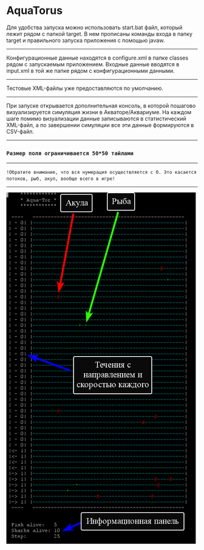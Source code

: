 # AquaTorus

Для удобства запуска можно использовать start.bat файл, который лежит рядом с папкой target. 
В нем прописаны команды входа в папку target и правильного запуска приложения с помощью javaw. 
***
Конфигурационные данные находятся в configure.xml в папке classes рядом с запускаемым приложением. 
Входные данные вводятся в input.xml в той же папке рядом с конфигурационными данными.
***
Тестовые XML-файлы уже предоставляются по умолчанию.
***
При запуске открывается дополнительная консоль, в которой пошагово визуализируется симуляция жизни в Акваторе/Аквариуме.
На каждом шаге помимо визуализации данные записываются в статистический XML-файл, а по завершении симуляции все эти данные
формируются в CSV-файл. 
***
### `Размер поля ограничивается 50*50 тайлами`
***
`!Обратите внимание, что вся нумерация осуществляется с 0. Это касается потоков, рыб, акул, вообще всего в игре!`
***
<img src="screen.png"/>
